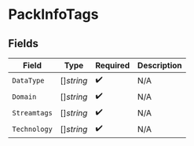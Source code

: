 # PackInfoTags


## Fields

| Field              | Type               | Required           | Description        |
| ------------------ | ------------------ | ------------------ | ------------------ |
| `DataType`         | []*string*         | :heavy_check_mark: | N/A                |
| `Domain`           | []*string*         | :heavy_check_mark: | N/A                |
| `Streamtags`       | []*string*         | :heavy_check_mark: | N/A                |
| `Technology`       | []*string*         | :heavy_check_mark: | N/A                |